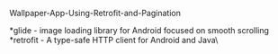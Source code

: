 Wallpaper-App-Using-Retrofit-and-Pagination

*glide - image loading library for Android focused on smooth scrolling\
*retrofit - A type-safe HTTP client for Android and Java\

